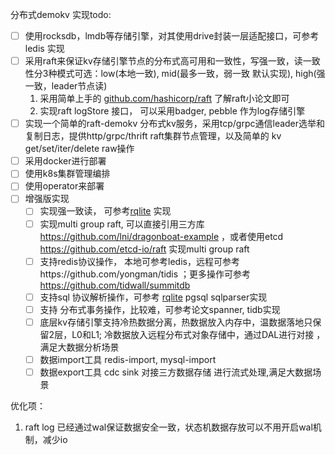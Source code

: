 分布式demokv 实现todo:

- [ ]  使用rocksdb，lmdb等存储引擎，对其使用drive封装一层适配接口，可参考ledis 实现
- [ ]  采用raft来保证kv存储引擎节点的分布式高可用和一致性，写强一致，读一致性分3种模式可选：low(本地一致), mid(最多一致，弱一致 默认实现), high(强一致，leader节点读)
    1. 采用简单上手的 [github.com/hashicorp/raft](http://github.com/hashicorp/raft) 了解raft小论文即可
    2. 实现raft logStore 接口， 可以采用badger, pebble 作为log存储引擎
- [ ]  实现一个简单的raft-demokv 分布式kv服务，采用tcp/grpc通信leader选举和复制日志，提供http/grpc/thrift raft集群节点管理，以及简单的 kv get/set/iter/delete raw操作
- [ ]  采用docker进行部署
- [ ]  使用k8s集群管理编排
- [ ]  使用operator来部署
- [ ]  增强版实现
    - [ ]  实现强一致读， 可参考[rqlite](https://github.com/rqlite/rqlite) 实现
    - [ ]  实现multi group raft, 可以直接引用三方库 https://github.com/lni/dragonboat-example ，或者使用etcd https://github.com/etcd-io/raft 实现multi group raft
    - [ ]  支持redis协议操作， 本地可参考ledis，远程可参考https://github.com/yongman/tidis ；更多操作可参考 https://github.com/tidwall/summitdb
    - [ ]  支持sql 协议解析操作，可参考 [rqlite](https://github.com/rqlite/rqlite) pgsql sqlparser实现
    - [ ]  支持 分布式事务操作，比较难，可参考论文spanner, tidb实现
    - [ ]  底层kv存储引擎支持冷热数据分离，热数据放入内存中，温数据落地只保留2层，L0和L1; 冷数据放入远程分布式对象存储中，通过DAL进行对接 ，满足大数据分析场景
    - [ ]  数据import工具 redis-import, mysql-import
    - [ ]  数据export工具 cdc sink 对接三方数据存储 进行流式处理,满足大数据场景

优化项：

1. raft log 已经通过wal保证数据安全一致，状态机数据存放可以不用开启wal机制，减少io
